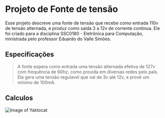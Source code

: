 # Projeto de Fonte de tensão
Esse projeto descreve uma fonte de tensão que recebe como entrada 110v de tensão alternada, e produz como saída 3 a 12v de corrente continua. Ele foi criado para a disciplina SSC0180 - Eletrônica para Computação, ministrada pelo professor Eduardo do Valle Simões.

## Especificações
> A fonte espera como entrada uma tensão alternada efetiva de 127v com frequência de 60hz, como provida em diversas redes pelo país. Ela gera uma tensão regulavel que vai de 3v até 12v, e provê um mínimo de 100mA.

## Calculos
![Image of Yaktocat](https://github.com/joao-vta/SSC180-fonte/imagens/tensaoAlternada127v.png)
